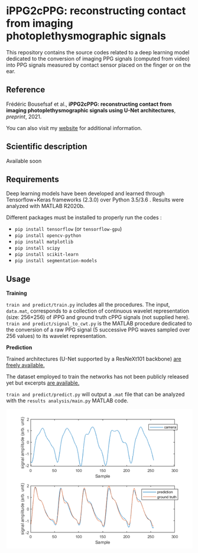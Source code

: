 # iPPG2cPPG: reconstructing contact from imaging photoplethysmographic signals

This repository contains the source codes related to a deep learning model dedicated to the conversion of imaging PPG signals (computed from video) into PPG signals measured by contact sensor placed on the finger or on the ear.

## Reference
Frédéric Bousefsaf et al., **iPPG2cPPG: reconstructing contact from imaging photoplethysmographic signals using U-Net architectures**, *preprint*, 2021.

You can also visit my [website](https://sites.google.com/view/frederic-bousefsaf) for additional information.

## Scientific description
Available soon

## Requirements
Deep learning models have been developed and learned through Tensorflow+Keras frameworks (2.3.0) over Python 3.5/3.6 . Results were analyzed with MATLAB R2020b.

Different packages must be installed to properly run the codes : 
- `pip install tensorflow` (or `tensorflow-gpu`)
- `pip install opencv-python`
- `pip install matplotlib`
- `pip install scipy`
- `pip install scikit-learn`
- `pip install segmentation-models`


## Usage
**Training**

`train and predict/train.py` includes all the procedures. The input, `data.mat`, corresponds to a collection of continuous wavelet representation (size: 256×256) of iPPG and ground truth cPPG signals (not supplied here). `train and predict/signal_to_cwt.py` is the MATLAB procedure dedicated to the conversion of a raw PPG signal (5 successive PPG waves sampled over 256 values) to its wavelet representation.


**Prediction**

Trained architectures (U-Net supported by a ResNeXt101 backbone) [are freely available.](https://filesender.renater.fr/?s=download&token=787ebfe1-a4c7-4923-b9e7-c637108c0da7&lang=en)

The dataset employed to train the networks has not been publicly released yet but excerpts [are available.](https://filesender.renater.fr/?s=download&token=200192ef-c829-495c-ac33-89e4f59e98cd&lang=en)

`train and predict/predict.py` will output a `.mat` file that can be analyzed with the `results analysis/main.py` MATLAB code.

![Alt text](illustrations/pred.png?raw=true "Results computed from sample data")
